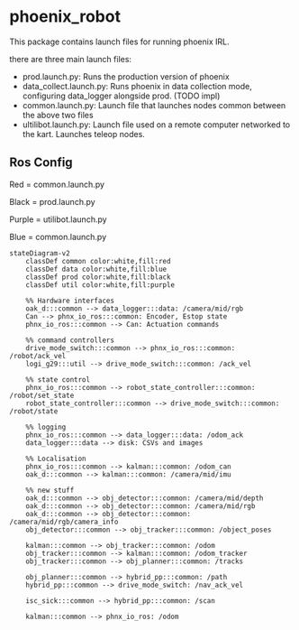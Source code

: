 # phoenix_robot

This package contains launch files for running phoenix IRL.

there are three main launch files:

- prod.launch.py: Runs the production version of phoenix
- data_collect.launch.py: Runs phoenix in data collection mode, configuring data_logger alongside prod. (TODO impl)
- common.launch.py: Launch file that launches nodes common between the above two files
- ultilibot.launch.py: Launch file used on a remote computer networked to the kart. Launches
teleop nodes.

## Ros Config

Red = common.launch.py

Black = prod.launch.py

Purple = utilibot.launch.py

Blue = common.launch.py

```mermaid
stateDiagram-v2
    classDef common color:white,fill:red
    classDef data color:white,fill:blue
    classDef prod color:white,fill:black
    classDef util color:white,fill:purple

    %% Hardware interfaces
    oak_d:::common --> data_logger:::data: /camera/mid/rgb
    Can --> phnx_io_ros:::common: Encoder, Estop state
    phnx_io_ros:::common --> Can: Actuation commands
    
    %% command controllers
    drive_mode_switch:::common --> phnx_io_ros:::common: /robot/ack_vel
    logi_g29:::util --> drive_mode_switch:::common: /ack_vel
    
    %% state control
    phnx_io_ros:::common --> robot_state_controller:::common: /robot/set_state
    robot_state_controller:::common --> drive_mode_switch:::common: /robot/state

    %% logging
    phnx_io_ros:::common --> data_logger:::data: /odom_ack
    data_logger:::data --> disk: CSVs and images

    %% Localisation
    phnx_io_ros:::common --> kalman:::common: /odom_can
    oak_d:::common --> kalman:::common: /camera/mid/imu

    %% new stuff
    oak_d:::common --> obj_detector:::common: /camera/mid/depth
    oak_d:::common --> obj_detector:::common: /camera/mid/rgb
    oak_d:::common --> obj_detector:::common: /camera/mid/rgb/camera_info
    obj_detector:::common --> obj_tracker:::common: /object_poses

    kalman:::common --> obj_tracker:::common: /odom
    obj_tracker:::common --> kalman:::common: /odom_tracker
    obj_tracker:::common --> obj_planner:::common: /tracks

    obj_planner:::common --> hybrid_pp:::common: /path
    hybrid_pp:::common --> drive_mode_switch: /nav_ack_vel

    isc_sick:::common --> hybrid_pp:::common: /scan

    kalman:::common --> phnx_io_ros: /odom
```
